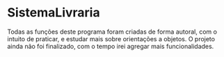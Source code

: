 # SistemaLivraria
Todas as funções deste programa foram criadas de forma autoral, com o intuito de praticar, e estudar mais sobre orientações a objetos.
O projeto ainda não foi finalizado, com o tempo irei agregar mais funcionalidades.
